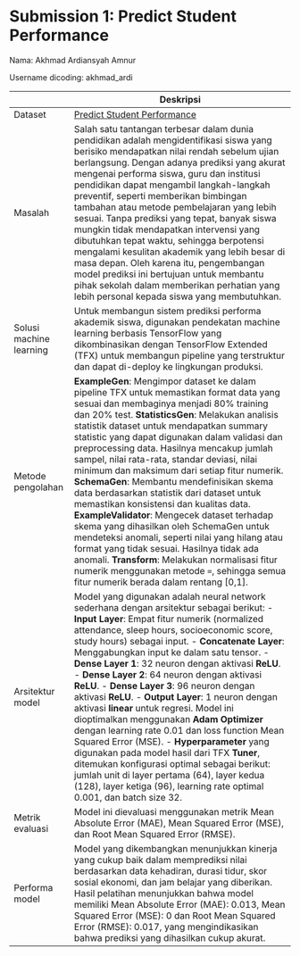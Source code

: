 # Submission 1: Predict Student Performance
Nama: Akhmad Ardiansyah Amnur

Username dicoding: akhmad_ardi

| | Deskripsi |
| ----------- | ----------- |
| Dataset | [Predict Student Performance](https://www.kaggle.com/datasets/stealthtechnologies/predict-student-performance-dataset) |
| Masalah | Salah satu tantangan terbesar dalam dunia pendidikan adalah mengidentifikasi siswa yang berisiko mendapatkan nilai rendah sebelum ujian berlangsung. Dengan adanya prediksi yang akurat mengenai performa siswa, guru dan institusi pendidikan dapat mengambil langkah-langkah preventif, seperti memberikan bimbingan tambahan atau metode pembelajaran yang lebih sesuai. Tanpa prediksi yang tepat, banyak siswa mungkin tidak mendapatkan intervensi yang dibutuhkan tepat waktu, sehingga berpotensi mengalami kesulitan akademik yang lebih besar di masa depan. Oleh karena itu, pengembangan model prediksi ini bertujuan untuk membantu pihak sekolah dalam memberikan perhatian yang lebih personal kepada siswa yang membutuhkan. |
| Solusi machine learning | Untuk membangun sistem prediksi performa akademik siswa, digunakan pendekatan machine learning berbasis TensorFlow yang dikombinasikan dengan TensorFlow Extended (TFX) untuk membangun pipeline yang terstruktur dan dapat di-deploy ke lingkungan produksi. |
| Metode pengolahan | **ExampleGen**: Mengimpor dataset ke dalam pipeline TFX untuk memastikan format data yang sesuai dan membaginya menjadi 80% training dan 20% test. **StatisticsGen**: Melakukan analisis statistik dataset untuk mendapatkan summary statistic yang dapat digunakan dalam validasi dan preprocessing data. Hasilnya mencakup jumlah sampel, nilai rata-rata, standar deviasi, nilai minimum dan maksimum dari setiap fitur numerik. **SchemaGen**: Membantu mendefinisikan skema data berdasarkan statistik dari dataset untuk memastikan konsistensi dan kualitas data. **ExampleValidator**: Mengecek dataset terhadap skema yang dihasilkan oleh SchemaGen untuk mendeteksi anomali, seperti nilai yang hilang atau format yang tidak sesuai. Hasilnya tidak ada anomali. **Transform**: Melakukan normalisasi fitur numerik menggunakan metode `=`, sehingga semua fitur numerik berada dalam rentang [0,1].  |
| Arsitektur model | Model yang digunakan adalah neural network sederhana dengan arsitektur sebagai berikut: - **Input Layer**: Empat fitur numerik (normalized attendance, sleep hours, socioeconomic score, study hours) sebagai input. - **Concatenate Layer**: Menggabungkan input ke dalam satu tensor. - **Dense Layer 1**: 32 neuron dengan aktivasi **ReLU**. - **Dense Layer 2**: 64 neuron dengan aktivasi **ReLU**. - **Dense Layer 3**: 96 neuron dengan aktivasi **ReLU**. - **Output Layer**: 1 neuron dengan aktivasi **linear** untuk regresi. Model ini dioptimalkan menggunakan **Adam Optimizer** dengan learning rate 0.01 dan loss function Mean Squared Error (MSE). - **Hyperparameter** yang digunakan pada model hasil dari TFX **Tuner**, ditemukan konfigurasi optimal sebagai berikut: jumlah unit di layer pertama (64), layer kedua (128), layer ketiga (96), learning rate optimal 0.001, dan batch size 32. |
| Metrik evaluasi | Model ini dievaluasi menggunakan metrik Mean Absolute Error (MAE), Mean Squared Error (MSE), dan Root Mean Squared Error (RMSE). |
| Performa model | Model yang dikembangkan menunjukkan kinerja yang cukup baik dalam memprediksi nilai berdasarkan data kehadiran, durasi tidur, skor sosial ekonomi, dan jam belajar yang diberikan. Hasil pelatihan menunjukkan bahwa model memiliki Mean Absolute Error (MAE): 0.013, Mean Squared Error (MSE): 0 dan Root Mean Squared Error (RMSE): 0.017, yang mengindikasikan bahwa prediksi yang dihasilkan cukup akurat. |